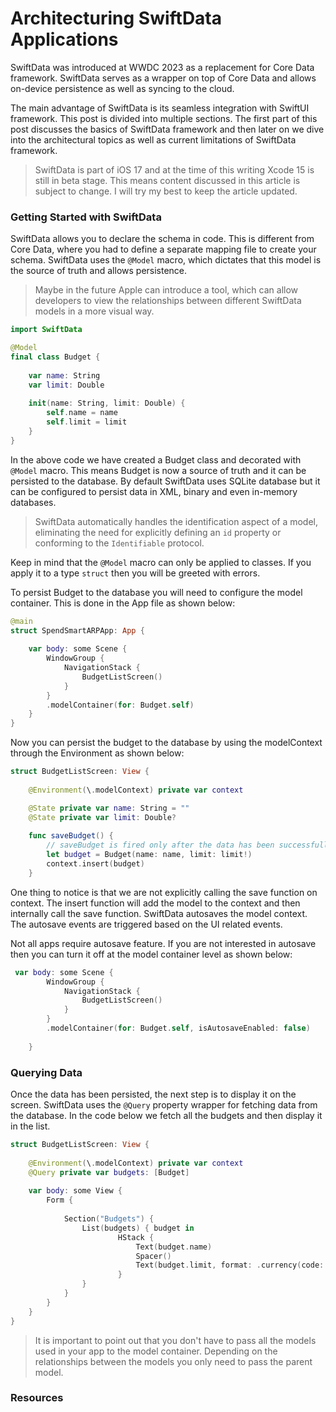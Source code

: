 # Architecturing SwiftData Applications 


SwiftData was introduced at WWDC 2023 as a replacement for Core Data framework. SwiftData serves as a wrapper on top of Core Data and allows on-device persistence as well as syncing to the cloud. 

The main advantage of SwiftData is its seamless integration with SwiftUI framework. This post is divided into multiple sections. The first part of this post discusses the basics of SwiftData framework and then later on we dive into the architectural topics as well as current limitations of SwiftData framework.  

> SwiftData is part of iOS 17 and at the time of this writing Xcode 15 is still in beta stage. This means content discussed in this article is subject to change. I will try my best to keep the article updated. 

### Getting Started with SwiftData

SwiftData allows you to declare the schema in code. This is different from Core Data, where you had to define a separate mapping file to create your schema. SwiftData uses the ```@Model``` macro, which dictates that this model is the source of truth and allows persistence. 

> Maybe in the future Apple can introduce a tool, which can allow developers to view the relationships between different SwiftData models in a more visual way. 

``` swift 
import SwiftData

@Model
final class Budget {
    
    var name: String
    var limit: Double
        
    init(name: String, limit: Double) {
        self.name = name
        self.limit = limit
    }
}
```

In the above code we have created a Budget class and decorated with ```@Model``` macro. This means Budget is now a source of truth and it can be persisted to the database. By default SwiftData uses SQLite database but it can be configured to persist data in XML, binary and even in-memory databases. 

> SwiftData automatically handles the identification aspect of a model, eliminating the need for explicitly defining an `id` property or conforming to the `Identifiable` protocol.

Keep in mind that the ```@Model``` macro can only be applied to classes. If you apply it to a type ```struct``` then you will be greeted with errors. 

To persist Budget to the database you will need to configure the model container. This is done in the App file as shown below: 

``` swift 
@main
struct SpendSmartARPApp: App {
    
    var body: some Scene {
        WindowGroup {
            NavigationStack {
                BudgetListScreen()
            }
        }
        .modelContainer(for: Budget.self)
    }
}
```

Now you can persist the budget to the database by using the modelContext through the Environment as shown below: 

``` swift 
struct BudgetListScreen: View {
    
    @Environment(\.modelContext) private var context

    @State private var name: String = ""
    @State private var limit: Double?
    
    func saveBudget() {
        // saveBudget is fired only after the data has been successfully validated
        let budget = Budget(name: name, limit: limit!)
        context.insert(budget)
    }
```

One thing to notice is that we are not explicitly calling the save function on context. The insert function will add the model to the context and then internally call the save function. SwiftData autosaves the model context. The autosave events are triggered based on the UI related events. 

Not all apps require autosave feature. If you are not interested in autosave then you can turn it off at the model container level as shown below: 

``` swift 
 var body: some Scene {
        WindowGroup {
            NavigationStack {
                BudgetListScreen()
            }
        }
        .modelContainer(for: Budget.self, isAutosaveEnabled: false)
        
    }
```

### Querying Data 

Once the data has been persisted, the next step is to display it on the screen. SwiftData uses the ```@Query``` property wrapper for fetching data from the database. In the code below we fetch all the budgets and then display it in the list. 

``` swift 
struct BudgetListScreen: View {
    
    @Environment(\.modelContext) private var context
    @Query private var budgets: [Budget]
    
    var body: some View {
        Form {
            
            Section("Budgets") {
                List(budgets) { budget in
                        HStack {
                            Text(budget.name)
                            Spacer()
                            Text(budget.limit, format: .currency(code: "USD"))
                        }
                }
            }
        }
    }
}
```

> It is important to point out that you don't  have to pass all the models used in your app to the model container. Depending on the relationships between the models you only need to pass the parent model.   



### Resources





